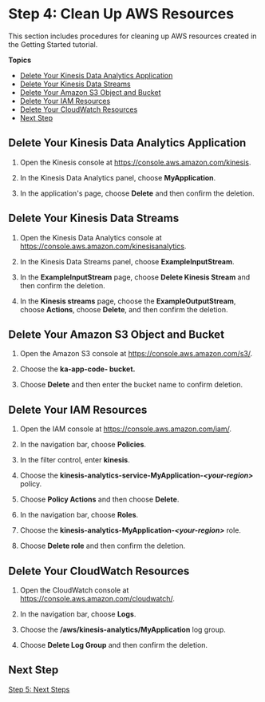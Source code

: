 # Step 4: Clean Up AWS Resources<a name="getting-started-cleanup-1-13"></a>

This section includes procedures for cleaning up AWS resources created in the Getting Started tutorial\.

**Topics**
+ [Delete Your Kinesis Data Analytics Application](#getting-started-cleanup-app-1-13)
+ [Delete Your Kinesis Data Streams](#getting-started-cleanup-stream-1-13)
+ [Delete Your Amazon S3 Object and Bucket](#getting-started-cleanup-s3-1-13)
+ [Delete Your IAM Resources](#getting-started-cleanup-iam-1-13)
+ [Delete Your CloudWatch Resources](#getting-started-cleanup-cw-1-13)
+ [Next Step](#getting-started-cleanup-next-step-5-1-13)

## Delete Your Kinesis Data Analytics Application<a name="getting-started-cleanup-app-1-13"></a>

1. Open the Kinesis console at [https://console\.aws\.amazon\.com/kinesis](https://console.aws.amazon.com/kinesis)\.

1. In the Kinesis Data Analytics panel, choose **MyApplication**\.

1. In the application's page, choose **Delete** and then confirm the deletion\.

## Delete Your Kinesis Data Streams<a name="getting-started-cleanup-stream-1-13"></a>

1. Open the Kinesis Data Analytics console at [ https://console\.aws\.amazon\.com/kinesisanalytics](https://console.aws.amazon.com/kinesisanalytics)\.

1. In the Kinesis Data Streams panel, choose **ExampleInputStream**\.

1. In the **ExampleInputStream** page, choose **Delete Kinesis Stream** and then confirm the deletion\.

1. In the **Kinesis streams** page, choose the **ExampleOutputStream**, choose **Actions**, choose **Delete**, and then confirm the deletion\.

## Delete Your Amazon S3 Object and Bucket<a name="getting-started-cleanup-s3-1-13"></a>

1. Open the Amazon S3 console at [https://console\.aws\.amazon\.com/s3/](https://console.aws.amazon.com/s3/)\.

1. Choose the **ka\-app\-code\-*<username>* bucket\.**

1. Choose **Delete** and then enter the bucket name to confirm deletion\.

## Delete Your IAM Resources<a name="getting-started-cleanup-iam-1-13"></a>

1. Open the IAM console at [https://console\.aws\.amazon\.com/iam/](https://console.aws.amazon.com/iam/)\.

1. In the navigation bar, choose **Policies**\.

1. In the filter control, enter **kinesis**\.

1. Choose the **kinesis\-analytics\-service\-MyApplication\-*<your\-region>*** policy\.

1. Choose **Policy Actions** and then choose **Delete**\.

1. In the navigation bar, choose **Roles**\.

1. Choose the **kinesis\-analytics\-MyApplication\-*<your\-region>*** role\.

1. Choose **Delete role** and then confirm the deletion\.

## Delete Your CloudWatch Resources<a name="getting-started-cleanup-cw-1-13"></a>

1. Open the CloudWatch console at [https://console\.aws\.amazon\.com/cloudwatch/](https://console.aws.amazon.com/cloudwatch/)\.

1. In the navigation bar, choose **Logs**\.

1. Choose the **/aws/kinesis\-analytics/MyApplication** log group\.

1. Choose **Delete Log Group** and then confirm the deletion\.

## Next Step<a name="getting-started-cleanup-next-step-5-1-13"></a>

[Step 5: Next Steps](getting-started-next-steps-1-13.md)